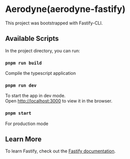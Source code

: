 

# Aerodyne(aerodyne-fastify)

This project was bootstrapped with Fastify-CLI.

## Available Scripts

In the project directory, you can run:

### `pnpm run build`

Compile the typescript application

### `pnpm run dev`

To start the app in dev mode.\
Open [http://localhost:3000](http://localhost:3000) to view it in the browser.

### `pnpm start`

For production mode

## Learn More

To learn Fastify, check out the [Fastify documentation](https://www.fastify.io/docs/latest/).
